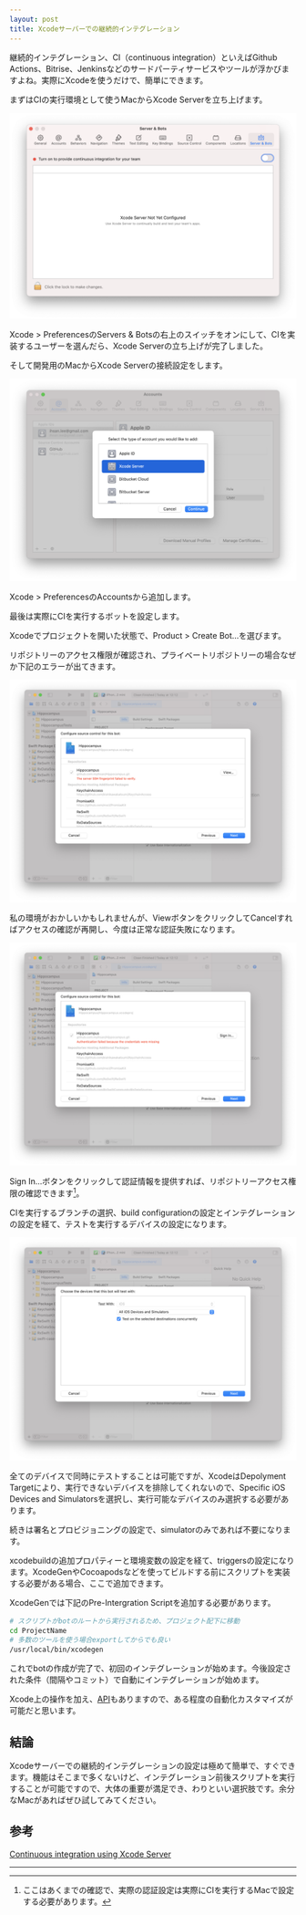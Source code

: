 ```yaml
---
layout: post
title: Xcodeサーバーでの継続的インテグレーション
---
```


継続的インテグレーション、CI（continuous integration）といえばGithub Actions、Bitrise、Jenkinsなどのサードパーティサービスやツールが浮かびますよね。実際にXcodeを使うだけで、簡単にできます。

まずはCIの実行環境として使うMacからXcode Serverを立ち上げます。

![Xcode Serverの立ち上げ](/assets/images/turning-on-xcode-server.png)

Xcode > PreferencesのServers & Botsの右上のスイッチをオンにして、CIを実装するユーザーを選んだら、Xcode Serverの立ち上げが完了しました。

そして開発用のMacからXcode Serverの接続設定をします。

![Xcode Serverへの接続設定](/assets/images/adding-xcode-server.png)

Xcode > PreferencesのAccountsから追加します。

最後は実際にCIを実行するボットを設定します。

Xcodeでプロジェクトを開いた状態で、Product > Create Bot...を選びます。

リポジトリーのアクセス権限が確認され、プライベートリポジトリーの場合なぜか下記のエラーが出てきます。

![SSH指紋検証失敗](/assets/images/ssh-fingerprint-failed-to-verify-when-creating-bot.png)

私の環境がおかしいかもしれませんが、ViewボタンをクリックしてCancelすればアクセスの確認が再開し、今度は正常な認証失敗になります。

![認証失敗](/assets/images/credentials-missing-when-creating-bot.png)

Sign In...ボタンをクリックして認証情報を提供すれば、リポジトリーアクセス権限の確認できます[^1]。

CIを実行するブランチの選択、build configurationの設定とインテグレーションの設定を経て、テストを実行するデバイスの設定になります。

![テストを実行するデバイスの設定](/assets/images/devices-for-bot-to-test-with.png)

全てのデバイスで同時にテストすることは可能ですが、XcodeはDepolyment Targetにより、実行できないデバイスを排除してくれないので、Specific iOS Devices and Simulatorsを選択し、実行可能なデバイスのみ選択する必要があります。

続きは署名とプロビジョニングの設定で、simulatorのみであれば不要になります。

xcodebuildの追加プロパティーと環境変数の設定を経て、triggersの設定になります。XcodeGenやCocoapodsなどを使ってビルドする前にスクリプトを実装する必要がある場合、ここで追加できます。

XcodeGenでは下記のPre-Intergration Scriptを追加する必要があります。

```sh
# スクリプトがbotのルートから実行されるため、プロジェクト配下に移動
cd ProjectName
# 多数のツールを使う場合exportしてからでも良い
/usr/local/bin/xcodegen　
```

これでbotの作成が完了で、初回のインテグレーションが始めます。今後設定された条件（間隔やコミット）で自動にインテグレーションが始めます。

Xcode上の操作を加え、[API](https://developer.app)もありますので、ある程度の自動化カスタマイズが可能だと思います。

## 結論

Xcodeサーバーでの継続的インテグレーションの設定は極めて簡単で、すぐできます。機能はそこまで多くないけど、インテグレーション前後スクリプトを実行することが可能ですので、大体の重要が満足でき、わりといい選択肢です。余分なMacがあればぜひ試してみてください。

## 参考

[Continuous integration using Xcode Server](https://help.apple.com/xcode/mac/11.4/index.html?localePath=en.lproj#/dev466720061)

***

[^1]: ここはあくまでの確認で、実際の認証設定は実際にCIを実行するMacで設定する必要があります。
